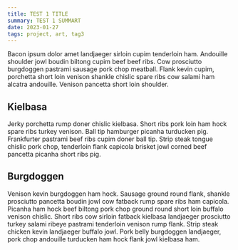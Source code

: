 ```yaml
---
title: TEST 1 TITLE
summary: TEST 1 SUMMART
date: 2023-01-27
tags: project, art, tag3
---
```


Bacon ipsum dolor amet landjaeger sirloin cupim tenderloin ham. Andouille shoulder jowl boudin biltong cupim beef beef ribs. Cow prosciutto burgdoggen pastrami sausage pork chop meatball. Flank kevin cupim, porchetta short loin venison shankle chislic spare ribs cow salami ham alcatra andouille. Venison pancetta short loin shoulder.

## Kielbasa

Jerky porchetta rump doner chislic kielbasa. Short ribs pork loin ham hock spare ribs turkey venison. Ball tip hamburger picanha turducken pig. Frankfurter pastrami beef ribs cupim doner ball tip. Strip steak tongue chislic pork chop, tenderloin flank capicola brisket jowl corned beef pancetta picanha short ribs pig.

## Burgdoggen

Venison kevin burgdoggen ham hock. Sausage ground round flank, shankle prosciutto pancetta boudin jowl cow fatback rump spare ribs ham capicola. Picanha ham hock beef biltong pork chop ground round short loin buffalo venison chislic. Short ribs cow sirloin fatback kielbasa landjaeger prosciutto turkey salami ribeye pastrami tenderloin venison rump flank. Strip steak chicken kevin landjaeger buffalo jowl. Pork belly burgdoggen landjaeger, pork chop andouille turducken ham hock flank jowl kielbasa ham.

